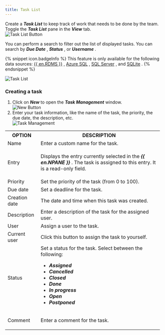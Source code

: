 ```yaml
---
title: Task List
---
```

Create a ***Task List*** to keep track of work that needs to be done by the team. Toggle the ***Task List*** pane in the ***View*** tab.  
![Task List Button](/img/en/rdm/mac/RDMMac0016.png) 

You can perform a search to filter out the list of displayed tasks. You can search by ***Due Date*** , ***Status*** , or ***Username*** .  

{% snippet icon.badgeInfo %} 
This feature is only available for the following data sources: [{{ en.RDMS }}](/rdm/mac/data-sources/data-sources-types/advanced-data-sources/server/) , [Azure SQL](/rdm/mac/data-sources/data-sources-types/advanced-data-sources/microsoft-azure-sql/) , [SQL Server](/rdm/mac/data-sources/data-sources-types/advanced-data-sources/microsoft-sql-server/) , and [SQLite](/rdm/mac/data-sources/data-sources-types/sqlite/) . 
{% endsnippet %}
 
![Task List](/img/en/rdm/mac/RDMMac0017.png) 

### Creating a task 

1. Click on ***New*** to open the ***Task Management*** window.  
![New Button](/img/en/rdm/mac/RDMMac0018.png) 
1. Enter your task information, like the name of the task, the priority, the due date, the description, etc.  
![Task Management](/img/en/rdm/mac/rdmmac0019.png) 

<table>
	<tr>
		<th>
OPTION 
		</th>
		<th>
DESCRIPTION 
		</th>
	</tr>
	<tr>
		<td>
Name 
		</td>
		<td>
Enter a custom name for the task. 
		</td>
	</tr>
	<tr>
		<td>
Entry 
		</td>
		<td>

Displays the entry currently selected in the ***{{ en.NPANE }}*** . The task is assigned to this entry. It is a read-only field. 
		</td>
	</tr>
	<tr>
		<td>
Priority 
		</td>
		<td>
Set the priority of the task (from 0 to 100). 
		</td>
	</tr>
	<tr>
		<td>
Due date 
		</td>
		<td>
Set a deadline for the task. 
		</td>
	</tr>
	<tr>
		<td>
Creation date 
		</td>
		<td>
The date and time when this task was created. 
		</td>
	</tr>
	<tr>
		<td>
Description 
		</td>
		<td>
Enter a description of the task for the assigned user. 
		</td>
	</tr>
	<tr>
		<td>
User 
		</td>
		<td>
Assign a user to the task. 
		</td>
	</tr>
	<tr>
		<td>
Current user 
		</td>
		<td>
Click this button to assign the task to yourself. 
		</td>
	</tr>
	<tr>
		<td>
Status 
		</td>
		<td>
Set a status for the task. Select between the following:  

* ***Assigned*** 
* ***Cancelled*** 
* ***Closed*** 
* ***Done*** 
* ***In progress*** 
* ***Open*** 
* ***Postponed*** 
		</td>
	</tr>
	<tr>
		<td>
Comment 
		</td>
		<td>
Enter a comment for the task. 
		</td>
	</tr>
</table>


